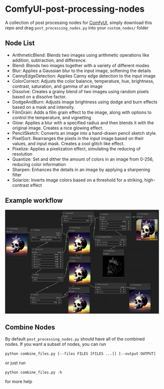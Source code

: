 #  ComfyUI-post-processing-nodes

A collection of post processing nodes for [ComfyUI](https://github.com/comfyanonymous/ComfyUI), simply download this repo and drag `post_processing_nodes.py` into your `custom_nodes/` folder

## Node List

 - ArithmeticBlend: Blends two images using arithmetic operations like addition, subtraction, and difference.
 - Blend: Blends two images together with a variety of different modes
 - Blur: Applies a Gaussian blur to the input image, softening the details
 - CannyEdgeDetection: Applies Canny edge detection to the input image
 - ColorCorrect: Adjusts the color balance, temperature, hue, brightness, contrast, saturation, and gamma of an image
 - Dissolve: Creates a grainy blend of two images using random pixels based on a dissolve factor.
 - DodgeAndBurn: Adjusts image brightness using dodge and burn effects based on a mask and intensity.
 - FilmGrain: Adds a film grain effect to the image, along with options to control the temperature, and vignetting
 - Glow: Applies a blur with a specified radius and then blends it with the original image. Creates a nice glowing effect.
 - PencilSketch: Converts an image into a hand-drawn pencil sketch style.
 - PixelSort: Rearranges the pixels in the input image based on their values, and input mask. Creates a cool glitch like effect.
 - Pixelize: Applies a pixelization effect, simulating the reducing of resolution
 - Quantize: Set and dither the amount of colors in an image from 0-256, reducing color information
 - Sharpen: Enhances the details in an image by applying a sharpening filter
 - Solarize: Inverts image colors based on a threshold for a striking, high-contrast effect

## Example workflow

![__image__](images/example-workflow.png)

## Combine Nodes

By default `post_processing_nodes.py` should have all of the combined nodes. If you want a subset of nodes, you can run

    python combine_files.py [--files FILES [FILES ...]] [--output OUTPUT]

or just run

    python combine_files.py -h

for more help
